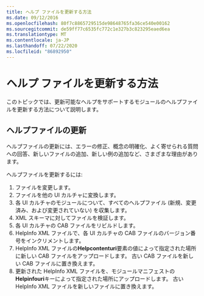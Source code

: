 ```yaml
---
title: ヘルプ ファイルを更新する方法
ms.date: 09/12/2016
ms.openlocfilehash: 80f7c8865729515de98648765fa36ce540e00162
ms.sourcegitcommit: de59ff77c6535fc772c1e327b3c823295eaed6ea
ms.translationtype: MT
ms.contentlocale: ja-JP
ms.lasthandoff: 07/22/2020
ms.locfileid: "86892950"
---
```

# <a name="how-to-update-help-files"></a>ヘルプ ファイルを更新する方法

このトピックでは、更新可能なヘルプをサポートするモジュールのヘルプファイルを更新する方法について説明します。

## <a name="updating-help-files"></a>ヘルプファイルの更新

ヘルプファイルの更新には、エラーの修正、概念の明確化、よく寄せられる質問への回答、新しいファイルの追加、新しい例の追加など、さまざまな理由があります。

ヘルプファイルを更新するには:

1. ファイルを変更します。
1. ファイルを他の UI カルチャに変換します。
1. 各 UI カルチャのモジュールについて、すべてのヘルプファイル (新規、変更済み、および変更されていない) を収集します。
1. XML スキーマに対してファイルを検証します。
1. 各 UI カルチャの CAB ファイルをリビルドします。
1. HelpInfo XML ファイルで、各 UI カルチャの CAB ファイルのバージョン番号をインクリメントします。
1. HelpInfo XML ファイルの**Helpcontenturi**要素の値によって指定された場所に新しい CAB ファイルをアップロードします。 古い CAB ファイルを新しい CAB ファイルに置き換えます。
1. 更新された HelpInfo XML ファイルを、モジュールマニフェストの**Helpinfouri**キーによって指定された場所にアップロードします。 古い HelpInfo XML ファイルを新しいファイルに置き換えます。
